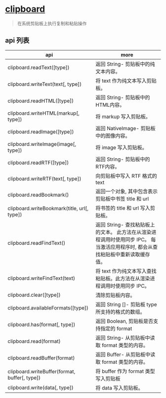 # [clipboard](https://electronjs.org/docs/api/clipboard)

> 在系统剪贴板上执行复制和粘贴操作

## api 列表

| api                                           | more                                                                                                                            |
| --------------------------------------------- | ------------------------------------------------------------------------------------------------------------------------------- |
| clipboard.readText([type])                    | 返回 String- 剪贴板中的纯文本内容。                                                                                             |
| clipboard.writeText(text[, type])             | 将 text 作为纯文本写入剪贴板。                                                                                                  |
| clipboard.readHTML([type])                    | 返回 String- 剪贴板中的HTML内容。                                                                                               |
| clipboard.writeHTML(markup[, type])           | 将 markup 写入剪贴板。                                                                                                          |
| clipboard.readImage([type])                   | 返回 NativeImage- 剪贴板中的图像内容。                                                                                          |
| clipboard.writeImage(image[, type])           | 将 image 写入剪贴板。                                                                                                           |
| clipboard.readRTF([type])                     | 返回 String- 剪贴板中的RTF内容。                                                                                                |
| clipboard.writeRTF(text[, type])              | 向剪贴板中写入 RTF 格式的 text                                                                                                  |
| clipboard.readBookmark()                      | 返回一个对象, 其中包含表示剪贴板中书签 title 和 url                                                                             |
| clipboard.writeBookmark(title, url[, type])   | 将书签的 title 和 url 写入剪贴板。                                                                                              |
| clipboard.readFindText()                      | 返回 String- 查找粘贴板上的文本。 此方法在从渲染进程调用时使用同步 IPC。 每当激活应用程序时, 都会从查找粘贴板中重新读取缓存值。 |
| clipboard.writeFindText(text)                 | 将 text 作为纯文本写入查找粘贴板。此方法在从渲染进程调用时使用同步 IPC。                                                        |
| clipboard.clear([type])                       | 清除剪贴板内容。                                                                                                                |
| clipboard.availableFormats([type])            | 返回 String []- 剪贴板 type 所支持的格式的数组。                                                                                |
| clipboard.has(format[, type])                 | 返回 Boolean, 剪贴板是否支持指定的 format                                                                                       |
| clipboard.read(format)                        | 返回 String- 从剪贴板中读取 format 类型的内容。                                                                                 |
| clipboard.readBuffer(format)                  | 返回 Buffer- 从剪贴板中读取 format 类型的内容。                                                                                 |
| clipboard.writeBuffer(format, buffer[, type]) | 将 buffer 作为 format 类型写入剪贴板                                                                                            |
| clipboard.write(data[, type])                 | 将 data 写入剪贴板。                                                                                                            |